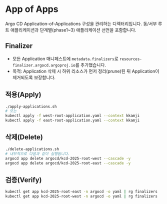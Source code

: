 # App of Apps

Argo CD Application-of-Applications 구성을 관리하는 디렉터리입니다. 동/서부 루트 애플리케이션과 단계별(phase1~3) 애플리케이션 선언을 포함합니다.

## Finalizer

- 모든 Application 매니페스트에 `metadata.finalizers`로 `resources-finalizer.argocd.argoproj.io`를 추가했습니다.
- 목적: Application 삭제 시 하위 리소스가 먼저 정리(prune)된 뒤 Application이 제거되도록 보장합니다.

## 적용(Apply)

```bash
./apply-applications.sh
# 또는
kubectl apply -f west-root-application.yaml --context kkamji
kubectl apply -f east-root-application.yaml --context kkamji
```

## 삭제(Delete)

```bash
./delete-applications.sh
# 내부적으로 다음과 같이 실행됩니다.
argocd app delete argocd/kcd-2025-root-west --cascade -y
argocd app delete argocd/kcd-2025-root-east --cascade -y
```

## 검증(Verify)

```bash
kubectl get app kcd-2025-root-east -n argocd -o yaml | rg finalizers
kubectl get app kcd-2025-root-west -n argocd -o yaml | rg finalizers
```

